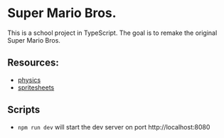 # Super Mario Bros.

This is a school project in TypeScript.
The goal is to remake the original Super Mario Bros.

## Resources:
- [physics](https://web.archive.org/web/20130807122227/http://i276.photobucket.com/albums/kk21/jdaster64/smb_playerphysics.png)
- [spritesheets](https://www.spriters-resource.com/nes/supermariobros/)

## Scripts
- ``` npm run dev ``` will start the dev server on port http://localhost:8080